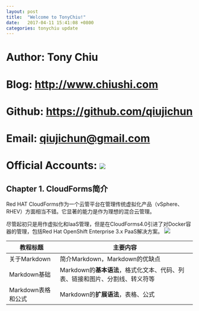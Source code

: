 ```yaml
---
layout: post
title:  "Welcome to TonyChiu!"
date:   2017-04-11 15:41:08 +0800
categories: tonychiu update
---
```


# Author: Tony Chiu
# Blog: http://www.chiushi.com
# Github: https://github.com/qiujichun
# Email: qiujichun@gmail.com
# Official Accounts: ![](http://i.imgur.com/d4Uh1kD.jpg)

## Chapter 1. CloudForms简介 ##
Red HAT CloudForms作为一个云管平台在管理传统虚拟化产品（vSphere、RHEV）方面相当不错。它显著的能力是作为理想的混合云管理。

尽管起初只是用作虚拟化和IaaS管理，但是在CloudForms4.0引进了对Docker容器的管理，包括Red Hat OpenShift Enterprise 3.x PaaS解决方案。
![](http://i.imgur.com/a5UdUni.png)


教程标题| 主要内容
-------|----------
关于Markdown | 简介Markdown，Markdown的优缺点
Markdown基础 | Markdown的**基本语法**，格式化文本、代码、列表、链接和图片、分割线、转义符等
Markdown表格和公式 | Markdown的**扩展语法**，表格、公式